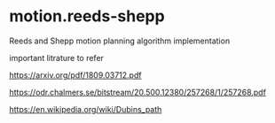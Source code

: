 # motion.reeds-shepp
Reeds and Shepp motion planning algorithm implementation

important litrature to refer

https://arxiv.org/pdf/1809.03712.pdf

https://odr.chalmers.se/bitstream/20.500.12380/257268/1/257268.pdf

https://en.wikipedia.org/wiki/Dubins_path
